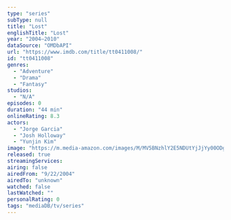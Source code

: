 ```yaml
---
type: "series"
subType: null
title: "Lost"
englishTitle: "Lost"
year: "2004–2010"
dataSource: "OMDbAPI"
url: "https://www.imdb.com/title/tt0411008/"
id: "tt0411008"
genres: 
  - "Adventure"
  - "Drama"
  - "Fantasy"
studios: 
  - "N/A"
episodes: 0
duration: "44 min"
onlineRating: 8.3
actors: 
  - "Jorge Garcia"
  - "Josh Holloway"
  - "Yunjin Kim"
image: "https://m.media-amazon.com/images/M/MV5BNzhlY2E5NDUtYjJjYy00ODg3LWFkZWQtYTVmMzU4ZWZmOWJkXkEyXkFqcGdeQXVyNTA4NzY1MzY@._V1_SX300.jpg"
released: true
streamingServices: 
airing: false
airedFrom: "9/22/2004"
airedTo: "unknown"
watched: false
lastWatched: ""
personalRating: 0
tags: "mediaDB/tv/series"
---
```

